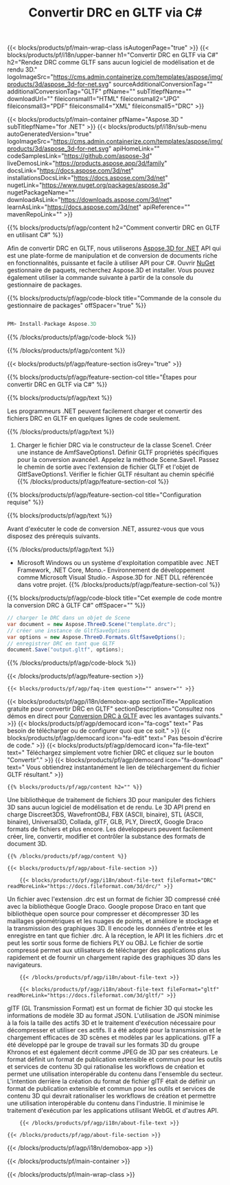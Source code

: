 ﻿---
title: Convertir DRC en GLTF via C# 
url: /fr/net/conversion/drc-to-gltf/ 
description: Exemple de code pour la conversion de DRC à GLTF C#. Utilisez l'exemple de code API pour les fichiers batch DRC vers la conversion GLTF dans VB.NET, Asp.NET ou toute application basée sur .NET.
---
{{< blocks/products/pf/main-wrap-class isAutogenPage="true" >}}
{{< blocks/products/pf/i18n/upper-banner h1="Convertir DRC en GLTF via C#" h2="Rendez DRC comme GLTF sans aucun logiciel de modélisation et de rendu 3D." logoImageSrc="https://cms.admin.containerize.com/templates/aspose/img/products/3d/aspose_3d-for-net.svg" sourceAdditionalConversionTag="" additionalConversionTag="GLTF" pfName="" subTitlepfName="" downloadUrl="" fileiconsmall1="HTML" fileiconsmall2="JPG" fileiconsmall3="PDF" fileiconsmall4="XML" fileiconsmall5="DRC" >}}

{{< blocks/products/pf/main-container pfName="Aspose.3D " subTitlepfName="for .NET" >}}
{{< blocks/products/pf/i18n/sub-menu autoGeneratedVersion="true" logoImageSrc="https://cms.admin.containerize.com/templates/aspose/img/products/3d/aspose_3d-for-net.svg" apiHomeLink="" codeSamplesLink="https://github.com/aspose-3d" liveDemosLink="https://products.aspose.app/3d/family" docsLink="https://docs.aspose.com/3d/net" installationsDocsLink="https://docs.aspose.com/3d/net" nugetLink="https://www.nuget.org/packages/aspose.3d" nugetPackageName="" downloadAsLink="https://downloads.aspose.com/3d/net" learnAsLink="https://docs.aspose.com/3d/net" apiReference="" mavenRepoLink="" >}}

{{% blocks/products/pf/agp/content h2="Comment convertir DRC en GLTF en utilisant C#" %}}

 Afin de convertir DRC en GLTF, nous utiliserons
 [Aspose.3D for .NET](https://products.aspose.com/3d/net) 
 API qui est une plate-forme de manipulation et de conversion de documents riche en fonctionnalités, puissante et facile à utiliser API pour C#. Ouvrir
 [NuGet](https://www.nuget.org/packages/aspose.3d) 
 gestionnaire de paquets, recherchez
 Aspose.3D 
 et installer. Vous pouvez également utiliser la commande suivante à partir de la console du gestionnaire de packages.

{{% blocks/products/pf/agp/code-block title="Commande de la console du gestionnaire de packages" offSpacer="true" %}}

```cs

PM> Install-Package Aspose.3D


```

{{% /blocks/products/pf/agp/code-block %}}

{{% /blocks/products/pf/agp/content %}}

{{< blocks/products/pf/agp/feature-section isGrey="true" >}}

{{% blocks/products/pf/agp/feature-section-col title="Étapes pour convertir DRC en GLTF via C#" %}}

{{% blocks/products/pf/agp/text %}}

 Les programmeurs .NET peuvent facilement charger et convertir des fichiers DRC en GLTF en quelques lignes de code seulement.

{{% /blocks/products/pf/agp/text %}}

1. Charger le fichier DRC via le constructeur de la classe Scene1. Créer une instance de AmfSaveOptions1. Définir GLTF propriétés spécifiques pour la conversion avancée1. Appelez la méthode Scene.Save1. Passez le chemin de sortie avec l'extension de fichier GLTF et l'objet de GltfSaveOptions1. Vérifier le fichier GLTF résultant au chemin spécifié
{{% /blocks/products/pf/agp/feature-section-col %}}

{{% blocks/products/pf/agp/feature-section-col title="Configuration requise" %}}

{{% blocks/products/pf/agp/text %}}

 Avant d'exécuter le code de conversion .NET, assurez-vous que vous disposez des prérequis suivants.

{{% /blocks/products/pf/agp/text %}}

- Microsoft Windows ou un système d'exploitation compatible avec .NET Framework, .NET Core, Mono.- Environnement de développement comme Microsoft Visual Studio.- Aspose.3D for .NET DLL référencée dans votre projet.
{{% /blocks/products/pf/agp/feature-section-col %}}

{{% blocks/products/pf/agp/code-block title="Cet exemple de code montre la conversion DRC à GLTF C#" offSpacer="" %}}

```cs
// charger le DRC dans un objet de Scene 
var document = new Aspose.ThreeD.Scene("template.drc");
// créer une instance de GltfSaveOptions 
var options = new Aspose.ThreeD.Formats.GltfSaveOptions();
// enregistrer DRC en tant que GLTF 
document.Save("output.gltf", options); 


```

{{% /blocks/products/pf/agp/code-block %}}

{{< /blocks/products/pf/agp/feature-section >}}

    {{< blocks/products/pf/agp/faq-item question="" answer="" >}}
 

<!-- aboutfile Starts -->

{{< blocks/products/pf/agp/i18n/demobox-app sectionTitle="Application gratuite pour convertir DRC en GLTF" sectionDescription="Consultez nos démos en direct pour [Conversion DRC à GLTF](https://products.aspose.app/3d/conversion/drc-to-gltf) avec les avantages suivants." >}}
        {{< blocks/products/pf/agp/democard icon="fa-cogs" text=" Pas besoin de télécharger ou de configurer quoi que ce soit." >}}
        {{< blocks/products/pf/agp/democard icon="fa-edit" text=" Pas besoin d\'écrire de code." >}}
        {{< blocks/products/pf/agp/democard icon="fa-file-text" text=" Téléchargez simplement votre fichier DRC et cliquez sur le bouton \"Convertir\"." >}}
        {{< blocks/products/pf/agp/democard icon="fa-download" text=" Vous obtiendrez instantanément le lien de téléchargement du fichier GLTF résultant." >}}

    {{% blocks/products/pf/agp/content h2="" %}}

 Une bibliothèque de traitement de fichiers 3D pour manipuler des fichiers 3D sans aucun logiciel de modélisation et de rendu. Le 3D API prend en charge Discreet3DS, WavefrontOBJ, FBX (ASCII, binaire), STL (ASCII, binaire), Universal3D, Collada, glTF, GLB, PLY, DirectX, Google Draco formats de fichiers et plus encore. Les développeurs peuvent facilement créer, lire, convertir, modifier et contrôler la substance des formats de document 3D.



    {{% /blocks/products/pf/agp/content %}}

    {{< blocks/products/pf/agp/about-file-section >}}

        {{< blocks/products/pf/agp/i18n/about-file-text fileFormat="DRC" readMoreLink="https://docs.fileformat.com/3d/drc/" >}}
Un fichier avec l'extension .drc est un format de fichier 3D compressé créé avec la bibliothèque Google Draco. Google propose Draco en tant que bibliothèque open source pour compresser et décompresser 3D les maillages géométriques et les nuages de points, et améliore le stockage et la transmission des graphiques 3D. Il encode les données d'entrée et les enregistre en tant que fichier .drc. À la réception, le API lit les fichiers .drc et peut les sortir sous forme de fichiers PLY ou OBJ. Le fichier de sortie compressé permet aux utilisateurs de télécharger des applications plus rapidement et de fournir un chargement rapide des graphiques 3D dans les navigateurs.

        {{< /blocks/products/pf/agp/i18n/about-file-text >}}

        {{< blocks/products/pf/agp/i18n/about-file-text fileFormat="gltf" readMoreLink="https://docs.fileformat.com/3d/gltf/" >}}
glTF (GL Transmission Format) est un format de fichier 3D qui stocke les informations de modèle 3D au format JSON. L'utilisation de JSON minimise à la fois la taille des actifs 3D et le traitement d'exécution nécessaire pour décompresser et utiliser ces actifs. Il a été adopté pour la transmission et le chargement efficaces de 3D scènes et modèles par les applications. glTF a été développé par le groupe de travail sur les formats 3D du groupe Khronos et est également décrit comme JPEG de 3D par ses créateurs. Le format définit un format de publication extensible et commun pour les outils et services de contenu 3D qui rationalise les workflows de création et permet une utilisation interopérable du contenu dans l'ensemble du secteur. L'intention derrière la création du format de fichier glTF était de définir un format de publication extensible et commun pour les outils et services de contenu 3D qui devrait rationaliser les workflows de création et permettre une utilisation interopérable du contenu dans l'industrie. Il minimise le traitement d'exécution par les applications utilisant WebGL et d'autres API.

        {{< /blocks/products/pf/agp/i18n/about-file-text >}}

    {{< /blocks/products/pf/agp/about-file-section >}}

{{< /blocks/products/pf/agp/i18n/demobox-app >}}

<!-- aboutfile Ends -->



{{< /blocks/products/pf/main-container >}}
    
{{< /blocks/products/pf/main-wrap-class >}}